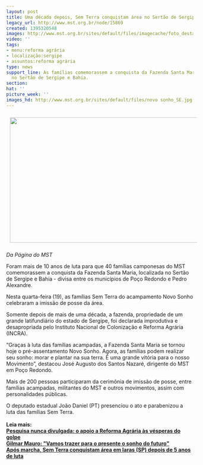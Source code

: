 ```yaml
---
layout: post
title: Uma década depois, Sem Terra conquistam área no Sertão de Sergipe
legacy_url: http://www.mst.org.br/node/15869
created: 1395320548
images: http://www.mst.org.br/sites/default/files/imagecache/foto_destaque/novo sonho_SE.jpg
video: ''
tags:
- menu:reforma agrária
- localização:sergipe
- assuntos:reforma agrária
type: news
support_line: As famílias comemorassem a conquista da Fazenda Santa Maria, localizada
  no Sertão de Sergipe e Bahia.
section: 
hat: ''
picture_week: ''
images_hd: http://www.mst.org.br/sites/default/files/novo sonho_SE.jpg
---
```

<p><img style="margin: 10px;" src="http://www.mst.org.br/sites/default/files/novo%20sonho_SE.jpg" alt="" height="338" width="600"></p><p><em>Da Página do MST</em></p><p><!--[if gte mso 9]><xml> <w:WordDocument> <w:View>Normal</w:View> <w:Zoom>0</w:Zoom> <w:TrackMoves ></w> <w:TrackFormatting ></w> <w:HyphenationZone>21</w:HyphenationZone> <w:PunctuationKerning ></w> <w:ValidateAgainstSchemas ></w> <w:SaveIfXMLInvalid>false</w:SaveIfXMLInvalid> <w:IgnoreMixedContent>false</w:IgnoreMixedContent> <w:AlwaysShowPlaceholderText>false</w:AlwaysShowPlaceholderText> <w:DoNotPromoteQF ></w> <w:LidThemeOther>PT-BR</w:LidThemeOther> <w:LidThemeAsian>X-NONE</w:LidThemeAsian> <w:LidThemeComplexScript>X-NONE</w:LidThemeComplexScript> <w:Compatibility> <w:BreakWrappedTables ></w> <w:SnapToGridInCell ></w> <w:WrapTextWithPunct ></w> <w:UseAsianBreakRules ></w> <w:DontGrowAutofit ></w> <w:SplitPgBreakAndParaMark ></w> <w:DontVertAlignCellWithSp ></w> <w:DontBreakConstrainedForcedTables ></w> <w:DontVertAlignInTxbx ></w> <w:Word11KerningPairs ></w> <w:CachedColBalance ></w> </w:Compatibility> <w:BrowserLevel>MicrosoftInternetExplorer4</w:BrowserLevel> <m:mathPr> <m:mathFont m:val="Cambria Math" ></m> <m:brkBin m:val="before" ></m> <m:brkBinSub m:val=" " ></m> <m:smallFrac m:val="off" ></m> <m:dispDef ></m> <m:lMargin m:val="0" ></m> <m:rMargin m:val="0" ></m> <m:defJc m:val="centerGroup" ></m> <m:wrapIndent m:val="1440" ></m> <m:intLim m:val="subSup" ></m> <m:naryLim m:val="undOvr" ></m> </m:mathPr></w:WordDocument> </xml><![endif]--></p><p>Foram mais de 10 anos de luta para que 40 famílias camponesas do MST comemorassem a conquista da Fazenda Santa Maria, localizada no Sertão de Sergipe e Bahia - divisa entre os municípios de Poço Redondo e Pedro Alexandre.</p><p class="MsoNormal">Nesta quarta-feira (19), as famílias Sem Terra do acampamento Novo Sonho celebraram a imissão de posse da área.</p> <p class="MsoNormal">Somente depois de mais de uma década, a fazenda, propriedade de um grande latifundiário do estado de Sergipe, foi declarada improdutiva e desapropriada pelo Instituto Nacional de Colonização e Reforma Agrária (INCRA).</p> <p class="MsoNormal">“Graças à luta das famílias acampadas, a Fazenda Santa Maria se tornou hoje o pré-assentamento Novo Sonho. Agora, as famílias podem realizar seu sonho: morar e plantar na sua terra. É uma grande vitória para o nosso Movimento”, destacou José Augusto dos Santos Nazaré, dirigente do MST em Poço Redondo.</p> <p class="MsoNormal">Mais de 200 pessoas participaram da cerimônia de imissão de posse, entre famílias acampadas, militantes do MST e outros movimentos, assim com personalidades públicas.</p> <p class="MsoNormal">O deputado estadual João Daniel (PT) presenciou o ato e parabenizou a luta das famílias Sem Terra.<br><br><strong>Leia mais:<br></strong><a href="http://www.mst.org.br/node/15868"><strong>Pesquisa nunca divulgada: o apoio a Reforma Agrária às vésperas do golpe <br></strong></a><a href="http://www.mst.org.br/node/15865"><strong>Gilmar Mauro: "Vamos trazer para o presente o sonho do futuro" <br></strong></a><a href="http://www.mst.org.br/node/15845"><strong>Após marcha, Sem Terra conquistam área em Iaras (SP) depois de 5 anos de luta </strong><br></a></p><p class="MsoNormal">&nbsp;</p><p class="MsoNormal">&nbsp;</p>
